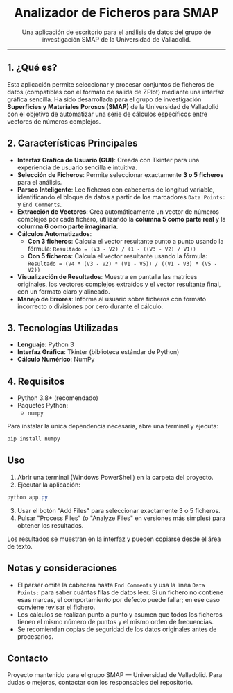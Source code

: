 <div align="center">
  <h1>Analizador de Ficheros para SMAP</h1>
  <p>
    Una aplicación de escritorio para el análisis de datos del grupo de investigación SMAP de la Universidad de Valladolid.
  </p>
</div>

---

## 1. ¿Qué es?

Esta aplicación permite seleccionar y procesar conjuntos de ficheros de datos (compatibles con el formato de salida de ZPlot) mediante una interfaz gráfica sencilla. Ha sido desarrollada para el grupo de investigación **Superficies y Materiales Porosos (SMAP)** de la Universidad de Valladolid con el objetivo de automatizar una serie de cálculos específicos entre vectores de números complejos.

## 2. Características Principales

- **Interfaz Gráfica de Usuario (GUI)**: Creada con Tkinter para una experiencia de usuario sencilla e intuitiva.
- **Selección de Ficheros**: Permite seleccionar exactamente **3 o 5 ficheros** para el análisis.
- **Parseo Inteligente**: Lee ficheros con cabeceras de longitud variable, identificando el bloque de datos a partir de los marcadores `Data Points:` y `End Comments`.
- **Extracción de Vectores**: Crea automáticamente un vector de números complejos por cada fichero, utilizando la **columna 5 como parte real** y la **columna 6 como parte imaginaria**.
- **Cálculos Automatizados**:
  - **Con 3 ficheros**: Calcula el vector resultante punto a punto usando la fórmula:
    `Resultado = (V3 - V2) / (1 - ((V3 - V2) / V1))`
  - **Con 5 ficheros**: Calcula el vector resultante usando la fórmula:
    `Resultado = (V4 * (V3 - V2) * (V1 - V5)) / ((V1 - V3) * (V5 - V2))`
- **Visualización de Resultados**: Muestra en pantalla las matrices originales, los vectores complejos extraídos y el vector resultante final, con un formato claro y alineado.
- **Manejo de Errores**: Informa al usuario sobre ficheros con formato incorrecto o divisiones por cero durante el cálculo.

## 3. Tecnologías Utilizadas

- **Lenguaje**: Python 3
- **Interfaz Gráfica**: Tkinter (biblioteca estándar de Python)
- **Cálculo Numérico**: NumPy

## 4. Requisitos

- Python 3.8+ (recomendado)
- Paquetes Python:
  - `numpy`

Para instalar la única dependencia necesaria, abre una terminal y ejecuta:

```powershell
pip install numpy
```

## Uso

1. Abrir una terminal (Windows PowerShell) en la carpeta del proyecto.
2. Ejecutar la aplicación:

```powershell
python app.py
```

3. Usar el botón "Add Files" para seleccionar exactamente 3 o 5 ficheros.
4. Pulsar "Process Files" (o "Analyze Files" en versiones más simples) para obtener los resultados.

Los resultados se muestran en la interfaz y pueden copiarse desde el área de texto.

## Notas y consideraciones

- El parser omite la cabecera hasta `End Comments` y usa la línea `Data Points:` para saber cuántas filas de datos leer. Si un fichero no contiene esas marcas, el comportamiento por defecto puede fallar; en ese caso conviene revisar el fichero.
- Los cálculos se realizan punto a punto y asumen que todos los ficheros tienen el mismo número de puntos y el mismo orden de frecuencias.
- Se recomiendan copias de seguridad de los datos originales antes de procesarlos.

## Contacto

Proyecto mantenido para el grupo SMAP — Universidad de Valladolid.
Para dudas o mejoras, contactar con los responsables del repositorio.